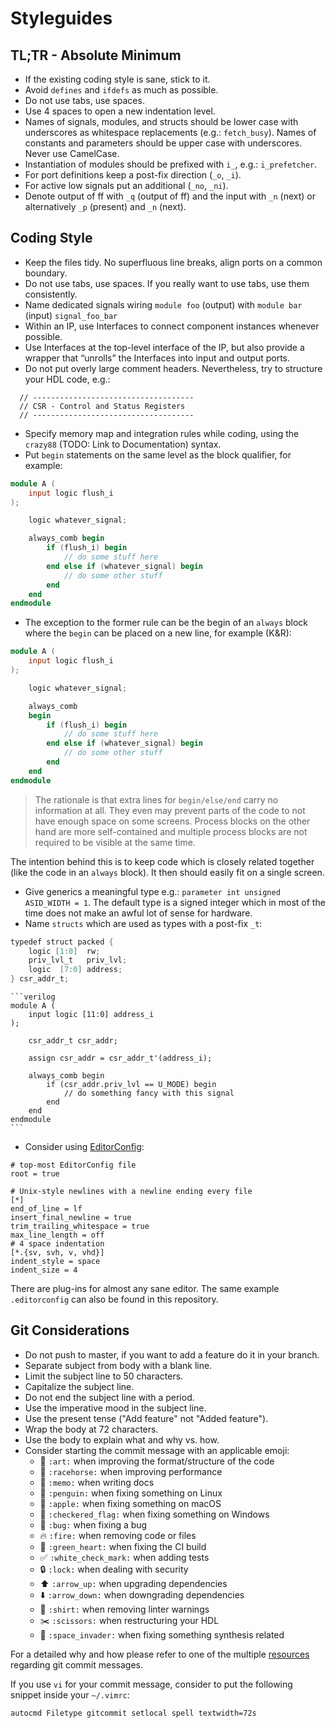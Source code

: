 # Styleguides

## TL;TR - Absolute Minimum

- If the existing coding style is sane, stick to it.
- Avoid `defines` and `ifdefs` as much as possible.
- Do not use tabs, use spaces.
- Use 4 spaces to open a new indentation level.
- Names of signals, modules, and structs should be lower case with underscores as whitespace replacements (e.g.: `fetch_busy`). Names of constants and parameters should be upper case with underscores. Never use CamelCase.
- Instantiation of modules should be prefixed with `i_`, e.g.: `i_prefetcher`.
- For port definitions keep a post-fix direction (`_o`, `_i`).
- For active low signals put an additional (`_no`, `_ni`).
- Denote output of ff with `_q` (output of ff) and the input with `_n` (next) or alternatively `_p` (present) and `_n` (next).

## Coding Style

- Keep the files tidy. No superfluous line breaks, align ports on a common boundary.
- Do not use tabs, use spaces. If you really want to use tabs, use them consistently.
- Name dedicated signals wiring `module foo` (output) with `module bar` (input) `signal_foo_bar`
- Within an IP, use Interfaces to connect component instances whenever possible.
- Use Interfaces at the top-level interface of the IP, but also provide a wrapper that “unrolls” the Interfaces into input and output ports.
- Do not put overly large comment headers. Nevertheless, try to structure your HDL code, e.g.:
```
  // ------------------------------------
  // CSR - Control and Status Registers
  // ------------------------------------
```
- Specify memory map and integration rules while coding, using the `crazy88` (TODO: Link to Documentation) syntax.
- Put `begin` statements on the same level as the block qualifier, for example:
```verilog
module A (
    input logic flush_i
);

    logic whatever_signal;

    always_comb begin
        if (flush_i) begin
            // do some stuff here
        end else if (whatever_signal) begin
            // do some other stuff
        end
    end
endmodule
```
- The exception to the former rule can be the begin of an `always` block where the `begin` can be placed on a new line, for example (K&R):
```verilog
module A (
    input logic flush_i
);

    logic whatever_signal;

    always_comb
    begin
        if (flush_i) begin
            // do some stuff here
        end else if (whatever_signal) begin
            // do some other stuff
        end
    end
endmodule
```
> The rationale is that extra lines for `begin/else/end` carry no information at all. They even may prevent parts of the code to not have enough space on some screens. Process blocks on the other hand are more self-contained and multiple process blocks are not required to be visible at the same time.

The intention behind this is to keep code which is closely related together (like the code in an `always` block). It then should easily fit on a single screen.
- Give generics a meaningful type e.g.: `parameter int unsigned ASID_WIDTH = 1`. The default type is a signed integer which in most of the time does not make an awful lot of sense for hardware.
-  Name `structs` which are used as types with a post-fix `_t`:
```verilog
typedef struct packed {
    logic [1:0]  rw;
    priv_lvl_t   priv_lvl;
    logic  [7:0] address;
} csr_addr_t;
```
    ```verilog
    module A (
        input logic [11:0] address_i
    );

        csr_addr_t csr_addr;

        assign csr_addr = csr_addr_t'(address_i);

        always_comb begin
            if (csr_addr.priv_lvl == U_MODE) begin
                // do something fancy with this signal
            end
        end
    endmodule
    ```
- Consider using [EditorConfig](http://editorconfig.org/):

```
# top-most EditorConfig file
root = true

# Unix-style newlines with a newline ending every file
[*]
end_of_line = lf
insert_final_newline = true
trim_trailing_whitespace = true
max_line_length = off
# 4 space indentation
[*.{sv, svh, v, vhd}]
indent_style = space
indent_size = 4
```
There are plug-ins for almost any sane editor. The same example `.editorconfig` can also be found in this repository.

## Git Considerations

- Do not push to master, if you want to add a feature do it in your branch.
- Separate subject from body with a blank line.
- Limit the subject line to 50 characters.
- Capitalize the subject line.
- Do not end the subject line with a period.
- Use the imperative mood in the subject line.
- Use the present tense ("Add feature" not "Added feature").
- Wrap the body at 72 characters.
- Use the body to explain what and why vs. how.
- Consider starting the commit message with an applicable emoji:
    * :art: `:art:` when improving the format/structure of the code
    * :racehorse: `:racehorse:` when improving performance
    * :memo: `:memo:` when writing docs
    * :penguin: `:penguin:` when fixing something on Linux
    * :apple: `:apple:` when fixing something on macOS
    * :checkered_flag: `:checkered_flag:` when fixing something on Windows
    * :bug: `:bug:` when fixing a bug
    * :fire: `:fire:` when removing code or files
    * :green_heart: `:green_heart:` when fixing the CI build
    * :white_check_mark: `:white_check_mark:` when adding tests
    * :lock: `:lock:` when dealing with security
    * :arrow_up: `:arrow_up:` when upgrading dependencies
    * :arrow_down: `:arrow_down:` when downgrading dependencies
    * :shirt: `:shirt:` when removing linter warnings
    * :scissors: `:scissors:` when restructuring your HDL
    * :space_invader: `:space_invader:` when fixing something synthesis related

For a detailed why and how please refer to one of the multiple [resources](https://chris.beams.io/posts/git-commit/) regarding git commit messages.

If you use `vi` for your commit message, consider to put the following snippet inside your `~/.vimrc`:
```
autocmd Filetype gitcommit setlocal spell textwidth=72s
```
